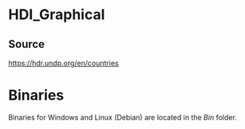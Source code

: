 # HDI_Graphical
## Source 
https://hdr.undp.org/en/countries

# Binaries
Binaries for Windows and Linux (Debian) are located in the *Bin* folder.


